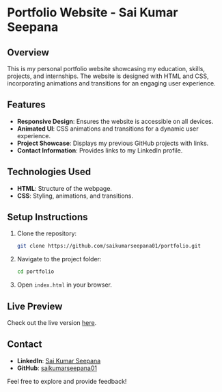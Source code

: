 # Portfolio Website - Sai Kumar Seepana

## Overview
This is my personal portfolio website showcasing my education, skills, projects, and internships. The website is designed with HTML and CSS, incorporating animations and transitions for an engaging user experience.

## Features
- **Responsive Design**: Ensures the website is accessible on all devices.
- **Animated UI**: CSS animations and transitions for a dynamic user experience.
- **Project Showcase**: Displays my previous GitHub projects with links.
- **Contact Information**: Provides links to my LinkedIn profile.

## Technologies Used
- **HTML**: Structure of the webpage.
- **CSS**: Styling, animations, and transitions.

## Setup Instructions
1. Clone the repository:
   ```bash
   git clone https://github.com/saikumarseepana01/portfolio.git
   ```
2. Navigate to the project folder:
   ```bash
   cd portfolio
   ```
3. Open `index.html` in your browser.

## Live Preview
Check out the live version [here](https://saikumarseepana01.github.io/portfolio/).

## Contact
- **LinkedIn**: [Sai Kumar Seepana](https://www.linkedin.com/in/saikumar-seepana-a65264230)
- **GitHub**: [saikumarseepana01](https://github.com/saikumarseepana01)

Feel free to explore and provide feedback!

